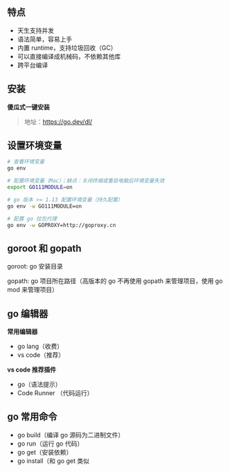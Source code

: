## 特点

- 天生支持并发
- 语法简单，容易上手
- 内置 runtime，支持垃圾回收（GC）
- 可以直接编译成机械码，不依赖其他库
- 跨平台编译

## 安装

**傻瓜式一键安装**

> 地址：https://go.dev/dl/

## 设置环境变量

```bash
# 查看环境变量
go env

# 配置环境变量（Mac）；缺点：关闭终端或重启电脑后环境变量失效
export GO111MODULE=on

# go 版本 >= 1.13 配置环境变量（持久配置）
go env -w GO111MODULE=on

# 配置 go 拉包代理
go env -w GOPROXY=http://goproxy.cn
```

## goroot 和 gopath

goroot: go 安装目录

gopath: go 项目所在路径（高版本的 go 不再使用 gopath 来管理项目，使用 go mod 来管理项目）

## go 编辑器

**常用编辑器**

- go lang（收费）
- vs code（推荐）

**vs code 推荐插件**

- go（语法提示）
- Code Runner （代码运行）

## go 常用命令

- go build（编译 go 源码为二进制文件）
- go run（运行 go 代码）
- go get（安装依赖）
- go install（和 go get 类似
